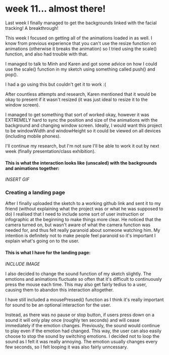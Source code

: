 # week 11... almost there!

Last week I finally managed to get the backgrounds linked with the facial tracking! A breakthrough!

This week I focused on getting all of the animations loaded in as well. I know from previous experience that you can't use the resize function on animations (otherwise it breaks the animation) so I tried using the scale() function, and also had trouble with that.

I managed to talk to Minh and Karen and got some advice on how I could use the scale() function in my sketch using something called push() and pop(). 

I had a go using this but couldn't get it to work :(

After countless attempts and research, Karen mentioned that it would be okay to present if it wasn't resized (it was just ideal to resize it to the window screen).

I managed to get something that sort of worked okay, however it was EXTREMELY hard to sync the position and size of the animations with the background and changing window screen. Ideally, I would want this project to be windowWidth and windowHeight so it could be viewed on all devices (including mobile phones).

I'll continue my research, but I'm not sure I'll be able to work it out by next week (finally presentation/class exhibition). 

#### This is what the interaction looks like (unscaled) with the backgrounds and animations together:

*INSERT GIF*

### Creating a landing page

After I finally uploaded the sketch to a working github link and sent it to my friend (without explaining what the project was or what he was supposed to do) I realised that I need to include some sort of user instruction or infographic at the beginning to make things more clear. He noticed that the camera turned on, but wasn't aware of what the camera function was needed for, and thus felt really paranoid about someone watching him. My intention is definitely not to make people feel paranoid so it's important I explain what's going on to the user. 

#### This is what I have for the landing page:

*INCLUDE IMAGE*

I also decided to change the sound function of my sketch slightly. The emotions and animations fluctuate so often that it's difficult to continuously press the mouse each time. This may also get fairly tedius to a user, causing them to abandon this interaction altogether.  

I have still included a mousePressed() function as I think it's really important for sound to be an optional interaction for the user. 

Instead, as there was no pause or stop button, if users press down on a sound it will only play once (roughly ten seconds) and will cease immediately if the emotion changes. Previously, the sound would continue to play even if the emotion had changed. This way, the user can also easily choose to stop the sound by switching emotions. I decided not to loop the sound as I felt it was really annoying. The emotion usually changes every few seconds, so I felt looping it was also fairly unncessary. 

